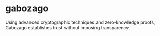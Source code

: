 # gabozago
Using advanced cryptographic techniques and zero-knowledge proofs, Gabozago establishes trust without imposing transparency.

